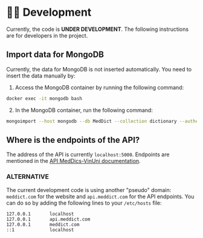 # 👩‍💻 Development

Currently, the code is **UNDER DEVELOPMENT**. The following instructions are for developers in the project.

## Import data for MongoDB

Currently, the data for MongoDB is not inserted automatically. You need to insert the data manually by:

1. Access the MongoDB container by running the following command:
```bash
docker exec -it mongodb bash
```

2. In the MongoDB container, run the following command: 
```bash
mongoimport --host mongodb --db MedDict --collection dictionary --authenticationDatabase admin --username $MONGO_INITDB_ROOT_USERNAME --password $MONGO_INITDB_ROOT_PASSWORD --type json --file /data/database.json --jsonArray
```

## Where is the endpoints of the API? 

The address of the API is currently `localhost:5000`. Endpoints are mentioned in the [API MedDics-VinUni documentation](https://bump.sh/h114mx001/doc/meddict-vinuni/).

### ALTERNATIVE

The current development code is using another "pseudo" domain: `meddict.com` for the website and `api.meddict.com` for the API endpoints. You can do so by adding the following lines to your `/etc/hosts` file:

```
127.0.0.1       localhost
127.0.0.1       api.meddict.com 
127.0.0.1       meddict.com
::1             localhost
```